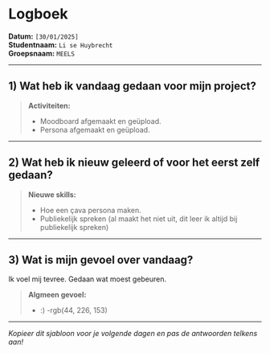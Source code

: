 # Logboek

**Datum:** `[30/01/2025]`  
**Studentnaam:** `Li se Huybrecht`  
**Groepsnaam:** `MEELS`

---

## 1) Wat heb ik vandaag gedaan voor mijn project?

> **Activiteiten:**  
> - Moodboard afgemaakt en geüpload.
> - Persona afgemaakt en geüpload.

---
## 2) Wat heb ik nieuw geleerd of voor het eerst zelf gedaan?

> **Nieuwe skills:**  
> - Hoe een çava persona maken.
> - Publiekelijk spreken (al maakt het niet uit, dit leer ik altijd bij publiekelijk spreken)

---

## 3) Wat is mijn gevoel over vandaag?

Ik voel mij tevree. Gedaan wat moest gebeuren.


> **Algmeen gevoel:**  
> - :)
> -rgb(44, 226, 153)


---

*Kopieer dit sjabloon voor je volgende dagen en pas de antwoorden telkens aan!*
